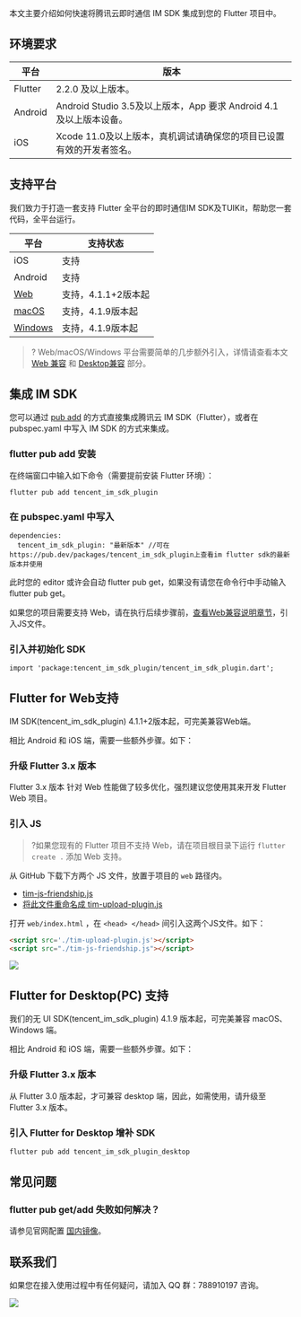 本文主要介绍如何快速将腾讯云即时通信 IM SDK 集成到您的 Flutter 项目中。

## 环境要求

| 平台 | 版本 | 
|---------|---------|
| Flutter | 2.2.0 及以上版本。 | 
|Android|Android Studio 3.5及以上版本，App 要求 Android 4.1及以上版本设备。|
|iOS|Xcode 11.0及以上版本，真机调试请确保您的项目已设置有效的开发者签名。|

## 支持平台
我们致力于打造一套支持 Flutter 全平台的即时通信IM SDK及TUIKit，帮助您一套代码，全平台运行。

| 平台 | 支持状态|
|---------|---------|
| iOS | 支持 |
| Android | 支持 |
| [Web](#web) | 支持，4.1.1+2版本起 |
| [macOS](#pc) | 支持，4.1.9版本起 |
| [Windows](#pc) | 支持，4.1.9版本起 |

>? Web/macOS/Windows 平台需要简单的几步额外引入，详情请查看本文 [Web 兼容](#web) 和 [Desktop兼容](#pc) 部分。

## 集成 IM SDK
您可以通过 [pub add](https://pub.dev/packages/tencent_im_sdk_plugin) 的方式直接集成腾讯云 IM SDK（Flutter），或者在 pubspec.yaml 中写入 IM SDK 的方式来集成。


### flutter pub add 安装
在终端窗口中输入如下命令（需要提前安装 Flutter 环境）：
```
flutter pub add tencent_im_sdk_plugin
```

### 在 pubspec.yaml 中写入
```
dependencies:
  tencent_im_sdk_plugin: "最新版本" //可在https://pub.dev/packages/tencent_im_sdk_plugin上查看im flutter sdk的最新版本并使用
```
此时您的 editor 或许会自动 flutter pub get，如果没有请您在命令行中手动输入 flutter pub get。

如果您的项目需要支持 Web，请在执行后续步骤前，[查看Web兼容说明章节](#web)，引入JS文件。


### 引入并初始化 SDK
```
import 'package:tencent_im_sdk_plugin/tencent_im_sdk_plugin.dart';

```
## Flutter for Web支持[](id:web)

IM SDK(tencent_im_sdk_plugin) 4.1.1+2版本起，可完美兼容Web端。

相比 Android 和 iOS 端，需要一些额外步骤。如下：
### 升级 Flutter 3.x 版本

Flutter 3.x 版本 针对 Web 性能做了较多优化，强烈建议您使用其来开发 Flutter Web 项目。

### 引入 JS

>?如果您现有的 Flutter 项目不支持 Web，请在项目根目录下运行 `flutter create .` 添加 Web 支持。

从 GitHub 下载下方两个 JS 文件，放置于项目的 `web` 路径内。

- [tim-js-friendship.js](https://github.com/TencentCloud/TIMSDK/blob/master/Web/IMSDK/tim-js-friendship.js)
- [将此文件重命名成 tim-upload-plugin.js](https://github.com/TencentCloud/TIMSDK/blob/master/Web/IMSDK/tim-upload-plugin/index.js)

打开 `web/index.html` ，在 `<head> </head>` 间引入这两个JS文件。如下：

```html
<script src='./tim-upload-plugin.js'></script>
<script src="./tim-js-friendship.js"></script>
```
![](https://qcloudimg.tencent-cloud.cn/raw/f88ddfbdc79fb7492f3ce00c2c583246.png)

## Flutter for Desktop(PC) 支持[](id:pc)

我们的无 UI SDK(tencent_im_sdk_plugin) 4.1.9 版本起，可完美兼容 macOS、Windows 端。

相比 Android 和 iOS 端，需要一些额外步骤。如下：

### 升级 Flutter 3.x 版本

从 Flutter 3.0 版本起，才可兼容 desktop 端，因此，如需使用，请升级至 Flutter 3.x 版本。

### 引入 Flutter for Desktop 增补 SDK

```dart
flutter pub add tencent_im_sdk_plugin_desktop
```

## 常见问题

### flutter pub get/add 失败如何解决？
请参见官网配置 [国内镜像](https://flutter.cn/community/china)。

## 联系我们
如果您在接入使用过程中有任何疑问，请加入 QQ 群：788910197 咨询。

![](https://qcloudimg.tencent-cloud.cn/raw/eacb194c77a76b5361b2ae983ae63260.png)
